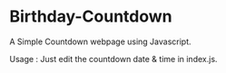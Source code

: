 # Birthday-Countdown
A Simple Countdown webpage using Javascript.

Usage :
Just edit the countdown date & time in index.js.

